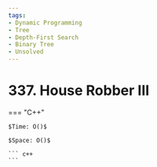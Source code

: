 ```yaml
---
tags:
- Dynamic Programming
- Tree
- Depth-First Search
- Binary Tree
- Unsolved
---
```



# 337. House Robber III

=== "C++"

    $Time: O()$

    $Space: O()$

    ``` c++
    ```